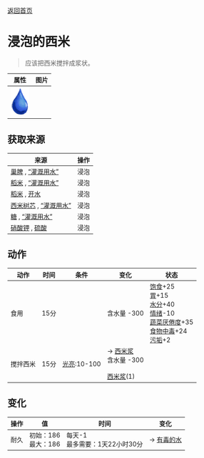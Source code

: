 [返回首页](index.md)  
# 浸泡的西米  
> 应该把西米搅拌成浆状。  
  
  属性  |   图片   
 ----  |  ----:   
   |  ![](Sprite/Thirst.png)   
  
## 获取来源  
来源  |  操作  
----  |  ----  
[巢脾](BeeHoneycomb.md) , [“灌溉用水”](tag_WaterFresh.md)  |  浸泡  
[稻米](RiceGrains.md) , [“灌溉用水”](tag_WaterFresh.md)  |  浸泡  
[稻米](RiceGrains.md) , [开水](LQ_WaterBoiling.md)  |  浸泡  
[西米树芯](SagoSawdust.md) , [“灌溉用水”](tag_WaterFresh.md)  |  浸泡  
[糖](Sugar.md) , [“灌溉用水”](tag_WaterFresh.md)  |  浸泡  
[硝酸钾](Saltpeter.md) , [硫酸](LQ_Vitriol.md)  |  浸泡  
## 动作  
动作  |  时间  |  条件  |  变化  |  状态  
----  |  ----  |  ----  |  ----  |  ----  
食用  |  15分  |    |  含水量  -300<br>  |  [饱食](Satiation.md)+25<br>[胃](Stomach.md)+15<br>[水分](Hydration.md)+40<br>[情绪](Morale.md)-10<br>[蔬菜<nobr>厌倦度</nobr>](SaturationVegetables.md)+35<br>[食物中毒](FoodPoisoning.md)+24<br>[污垢](Filth.md)+2  
搅拌西米  |  15分  |  [光亮](Light.md):10-100  |  → [西米浆](SagoPulp.md)<br>含水量  -300<br><br>[西米浆](SagoPulp.md)(1)  |    
## 变化  
操作  |  值  |  时间  |  变化  
----  |  ----  |  ----  |  ----  
耐久  |  初始：186<br>最大：186  |  每天-1<br>最多需要：1天22小时30分  |  → [有毒的水](LQ_WaterToxic.md)  
